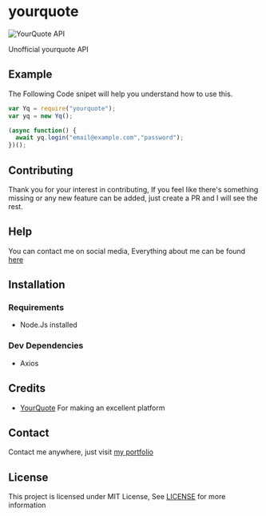 # yourquote

![YourQuote API](https://user-images.githubusercontent.com/17960677/99997271-f1f29d80-2de2-11eb-96a2-0eae5840f54a.png)

Unofficial yourquote API

## Example

The Following Code snipet will help you understand how to use this.

```js
var Yq = require("yourquote");
var yq = new Yq();

(async function() {
  await yq.login("email@example.com","password");
})();
```

## Contributing

Thank you for your interest in contributing, If you feel like there's something missing or any new feature can be added, just create a PR and I will see the rest.

## Help

You can contact me on social media, Everything about me can be found [here](https://theabbie.github.io)

## Installation

### Requirements

* Node.Js installed

### Dev Dependencies

* Axios

## Credits

* [YourQuote](https://yourquote.com) For making an excellent platform

## Contact

Contact me anywhere, just visit [my portfolio](https://theabbie.github.io)

## License

This project is licensed under MIT License, See [LICENSE](/LICENSE) for more information


